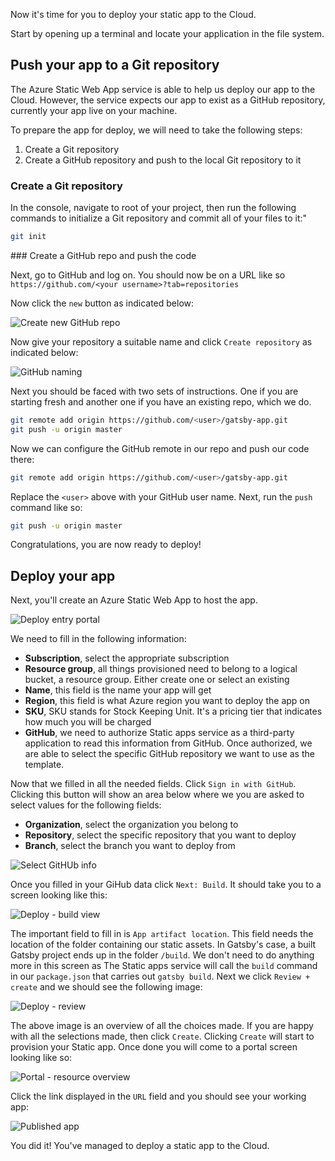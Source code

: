 Now it's time for you to deploy your static app to the Cloud. 

Start by opening up a terminal and locate your application in the file system.

## Push your app to a Git repository


The Azure Static Web App service is able to help us deploy our app to the Cloud. However, the service expects our app to exist as a GitHub repository, currently your app live on your machine.

To prepare the app for deploy, we will need to take the following steps:

1. Create a Git repository
2. Create a GitHub repository and push to the local Git repository to it

### Create a Git repository

In the console, navigate to root of your project, then run the following commands to initialize a Git repository and commit all of your files to it:"

```bash
git init
```


### Create a GitHub repo and push the code

Next, go to GitHub and log on. You should now be on a URL like so `https://github.com/<your username>?tab=repositories`

Now click the `new` button as indicated below:

![Create new GitHub repo](../media/gatsby-create-gh-repo.png)

Now give your repository a suitable name and click `Create repository` as indicated below:

![GitHub naming](../media/gatsby-gh-naming.png)

Next you should be faced with two sets of instructions. One if you are starting fresh and another one if you have an existing repo, which we do.

```bash
git remote add origin https://github.com/<user>/gatsby-app.git
git push -u origin master
```

Now we can configure the GitHub remote in our repo and push our code there:

```bash
git remote add origin https://github.com/<user>/gatsby-app.git
```

Replace the `<user>` above with your GitHub user name. Next, run the `push` command like so:

```bash
git push -u origin master
```

Congratulations, you are now ready to deploy!

## Deploy your app

Next, you'll create an Azure Static Web App to host the app.

![Deploy entry portal](../media/gatsby-deploy.png)

We need to fill in the following information:

- **Subscription**, select the appropriate subscription
- **Resource group**, all things provisioned need to belong to a logical bucket, a resource group. Either create one or select an existing
- **Name**, this field is the name your app will get
- **Region**, this field is what Azure region you want to deploy the app on
- **SKU**, SKU stands for Stock Keeping Unit. It's a pricing tier that indicates how much you will be charged
- **GitHub**, we need to authorize Static apps service as a third-party application to read this information from GitHub. Once authorized, we are able to select the specific GitHub repository we want to use as the template.

Now that we filled in all the needed fields. Click `Sign in with GitHub`. Clicking this button  will show an area below where we you are asked to select values for the following fields:

- **Organization**, select the organization you belong to
- **Repository**, select the specific repository that you want to deploy
- **Branch**, select the branch you want to deploy from

![Select GitHUb info](../media/gatsby-github.png)

Once you filled in your GiHub data click `Next: Build`. It should take you to a screen looking like this:

![Deploy - build view](../media/gatsby-deploy-build.png)

The important field to fill in is `App artifact location`. This field needs the location of the folder containing our static assets. In Gatsby's case, a built Gatsby project ends up in the folder `/build`. We don't need to do anything more in this screen as The Static apps service will call the `build` command in our `package.json` that carries out `gatsby build`. Next we click `Review + create` and we should see the following image:

![Deploy - review](../media/gatsby-review.png)

The above image is an overview of all the choices made. If you are happy with all the selections made, then click `Create`. Clicking `Create` will start to provision your Static app. Once done you will come to a portal screen looking like so:

![Portal - resource overview](../media/gatsby-resource.png)

Click the link displayed in the `URL` field and you should see your working app:

![Published app](../media/gatsby-published.png)

You did it! You've managed to deploy a static app to the Cloud.
